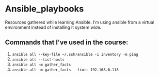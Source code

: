 # Ansible_playbooks

Resources gathered while learning Ansible. I'm using ansible from a virtual environment instead of installing it system wide. 


## Commands that I've used in the course:

1. `ansible all --key-file ~/.ssh/ansible -i inventory -m ping`
2. `ansible all --list-hosts`
3. `ansible all -m gather_facts`
4. `ansible all -m gather_facts --limit 192.168.0.118`